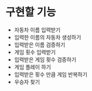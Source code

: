 # 구현할 기능

- 자동차 이름 입력받기
- 입력한 이름의 자동차 생성하기
- 입력받은 이름 검증하기
- 게임 횟수 입력받기
- 입력받은 게임 횟수 검증하기
- 게임 플레이 하기
- 입력받은 횟수 만큼 게임 반복하기
- 우승자 찾기
